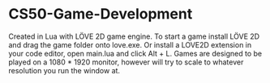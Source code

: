 # CS50-Game-Development
Created in Lua with LÖVE 2D game engine.
To start a game install LÖVE 2D and drag the game folder onto love.exe. Or install a LOVE2D extension in your code editor, open main.lua and click Alt + L.
Games are designed to be played on a 1080 * 1920 monitor, however will try to scale to whatever resolution you run the window at.